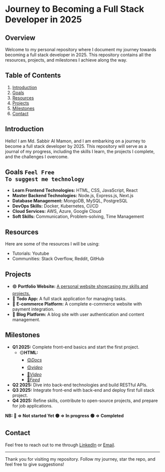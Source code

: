 # Journey to Becoming a Full Stack Developer in 2025

## Overview

Welcome to my personal repository where I document my journey towards becoming a full stack developer in 2025. This repository contains all the resources, projects, and milestones I achieve along the way.

## Table of Contents

1. [Introduction](#introduction)
2. [Goals](#goals)
3. [Resources](#resources)
4. [Projects](#projects)
5. [Milestones](#milestones)
6. [Contact](#contact)

## Introduction

Hello! I am Md. Sabbir Al Mamon, and I am embarking on a journey to become a full stack developer by 2025. This repository will serve as a journal of my progress, including the skills I learn, the projects I complete, and the challenges I overcome.

## Goals <code>Feel Free To suggest me technology</code>

- **Learn Frontend Technologies:** HTML, CSS, JavaScript, React
- **Master Backend Technologies:** Node.js, Express.js, Next.js
- **Database Management:** MongoDB, MySQL, PostgreSQL
- **DevOps Skills:** Docker, Kubernetes, CI/CD
- **Cloud Services:** AWS, Azure, Google Cloud
- **Soft Skills:** Communication, Problem-solving, Time Management

## Resources

Here are some of the resources I will be using:

- Tutorials: Youtube
- Communities: Stack Overflow, Reddit, GitHub

## Projects

- 🟢 **Portfolio Website:** [A personal website showcasing my skills and projects.](https://sameon-cv.vercel.app/)
- 🔴 **Todo App:** A full stack application for managing tasks.
- 🔴 **E-commerce Platform:** A complete e-commerce website with payment integration.
- 🔴 **Blog Platform:** A blog site with user authentication and content management.

## Milestones

- **Q1 2025:** Complete front-end basics and start the first project.
    - 🟡**HTML:** 
        - [🟡*Docs*](https://www.w3schools.com/html/html_intro.asp)
        - [🟡*video*](https://www.youtube.com/watch?v=mJgBOIoGihA)
        - [🔴*Video*](https://www.youtube.com/watch?v=pQN-pnXPaVg)
        - [🔴*Feed*](https://app.daily.dev/tags/html?ref=roadmapsh)
- **Q2 2025:** Dive into back-end technologies and build RESTful APIs.
- **Q3 2025:** Integrate front-end with back-end and deploy first full stack project.
- **Q4 2025:** Refine skills, contribute to open-source projects, and prepare for job applications.

**NB: 🔴 => Not started Yet 🟡 => In progress 🟢 => Completed**

## Contact

Feel free to reach out to me through [LinkedIn](https://www.linkedin.com/in/mdsabbiralmamon) or [Email](mailto:md.sabbiralmamon@gmail.com).

---

Thank you for visiting my repository. Follow my journey, star the repo, and feel free to give suggestions!

